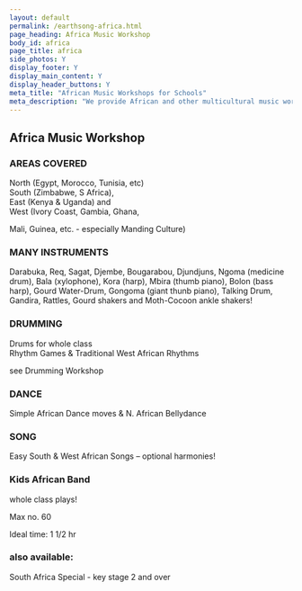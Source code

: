 ```yaml
---
layout: default
permalink: /earthsong-africa.html
page_heading: Africa Music Workshop
body_id: africa
page_title: africa
side_photos: Y
display_footer: Y 
display_main_content: Y
display_header_buttons: Y
meta_title: "African Music Workshops for Schools"
meta_description: "We provide African and other multicultural music workshops for schools."
---
```

<h2>Africa Music Workshop</h2>     

<div class="text_box" id="areas_covered">
    <h3>AREAS COVERED</h3>
    <p>North  (Egypt, Morocco, Tunisia, etc)<br />
    South (Zimbabwe, S Africa),<br />
    East  (Kenya & Uganda) and <br />
    West  (Ivory Coast, Gambia, Ghana,<br />
    <p>Mali, Guinea, etc. - especially Manding Culture)</p>
</div>

<div class="text_box" id="many_instruments">
    <h3>MANY INSTRUMENTS</h3>
    <p>Darabuka, Req, Sagat, Djembe, Bougarabou, Djundjuns,
     Ngoma (medicine  drum), Bala (xylophone), Kora (harp),
    Mbira (thumb piano), Bolon (bass harp),  Gourd Water-Drum,
    Gongoma (giant thunb piano), Talking Drum, Gandira, Rattles, 
    Gourd shakers and Moth-Cocoon ankle  shakers!</p>
</div>                                            

<div class="text_box" id="drumming">
    <h3>DRUMMING</h3>
    <p>Drums for whole class<br />
    Rhythm Games & Traditional West African Rhythms</p>
    <p>see Drumming Workshop</p>
</div>

<div class="text_box" id="dance">
<h3>DANCE</h3>
<p>Simple African Dance moves & N. African Bellydance</p>
</div>

<h3>SONG</h3>
<p>Easy South & West African Songs – optional harmonies!</p>

<h3>Kids African Band</h3>
<p>whole class plays!</p>

<p>Max  no. 60</p>
<p>Ideal  time:  1 1/2 hr</p>

<div class="text_box" id="footer_pic">
    <h3>also available:</h3>
    <p>South Africa Special - key stage 2 and over</p>
</div>

